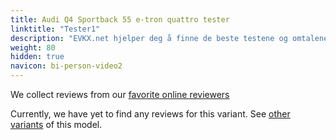 ```yaml
---
title: Audi Q4 Sportback 55 e-tron quattro tester
linktitle: "Tester1"
description: "EVKX.net hjelper deg å finne de beste testene og omtalene av denne modellen. "
weight: 80
hidden: true
navicon: bi-person-video2
---
```

We collect reviews from our [favorite online reviewers](/guides/evreviewers/)

Currently, we have yet to find any reviews for this variant. See [other variants](../../) of this model. 

